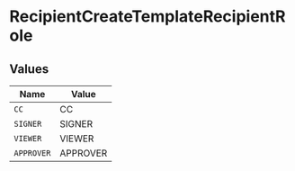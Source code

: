 # RecipientCreateTemplateRecipientRole


## Values

| Name       | Value      |
| ---------- | ---------- |
| `CC`       | CC         |
| `SIGNER`   | SIGNER     |
| `VIEWER`   | VIEWER     |
| `APPROVER` | APPROVER   |